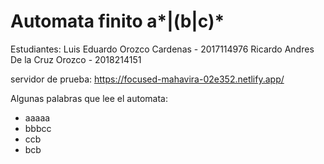 # Automata finito a*|(b|c)*

Estudiantes:
Luis Eduardo Orozco Cardenas - 2017114976
Ricardo Andres De la Cruz Orozco - 2018214151

servidor de prueba: https://focused-mahavira-02e352.netlify.app/

Algunas palabras que lee el automata:
- aaaaa
- bbbcc
- ccb
- bcb

